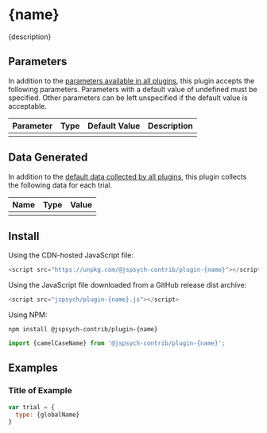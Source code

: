 # {name}

{description}

## Parameters

In addition to the [parameters available in all plugins](https://jspsych.org/latest/overview/plugins.md#parameters-available-in-all-plugins), this plugin accepts the following parameters. Parameters with a default value of undefined must be specified. Other parameters can be left unspecified if the default value is acceptable.

| Parameter           | Type             | Default Value      | Description                              |
| ------------------- | ---------------- | ------------------ | ---------------------------------------- |
|                     |                  |                    |                                          |

## Data Generated

In addition to the [default data collected by all plugins](https://jspsych.org/latest/overview/plugins.md#data-collected-by-all-plugins), this plugin collects the following data for each trial.

| Name      | Type    | Value                                    |
| --------- | ------- | ---------------------------------------- |
|           |         |                                          |

## Install

Using the CDN-hosted JavaScript file:

```js
<script src="https://unpkg.com/@jspsych-contrib/plugin-{name}"></script>
```

Using the JavaScript file downloaded from a GitHub release dist archive:

```js
<script src="jspsych/plugin-{name}.js"></script>
```

Using NPM:

```
npm install @jspsych-contrib/plugin-{name}
```

```js
import {camelCaseName} from '@jspsych-contrib/plugin-{name}';
```

## Examples

### Title of Example

```javascript
var trial = {
  type: {globalName}
}
```